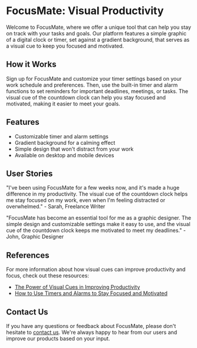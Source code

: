 <!--font:Cabin-->

# FocusMate: Visual Productivity

Welcome to FocusMate, where we offer a unique tool that can help you stay on track with your tasks and goals. Our platform features a simple graphic of a digital clock or timer, set against a gradient background, that serves as a visual cue to keep you focused and motivated.

## How it Works

Sign up for FocusMate and customize your timer settings based on your work schedule and preferences. Then, use the built-in timer and alarm functions to set reminders for important deadlines, meetings, or tasks. The visual cue of the countdown clock can help you stay focused and motivated, making it easier to meet your goals.

## Features

- Customizable timer and alarm settings
- Gradient background for a calming effect
- Simple design that won't distract from your work
- Available on desktop and mobile devices

## User Stories

"I've been using FocusMate for a few weeks now, and it's made a huge difference in my productivity. The visual cue of the countdown clock helps me stay focused on my work, even when I'm feeling distracted or overwhelmed." - Sarah, Freelance Writer

"FocusMate has become an essential tool for me as a graphic designer. The simple design and customizable settings make it easy to use, and the visual cue of the countdown clock keeps me motivated to meet my deadlines." - John, Graphic Designer

## References

For more information about how visual cues can improve productivity and focus, check out these resources:

- [The Power of Visual Cues in Improving Productivity](#)
- [How to Use Timers and Alarms to Stay Focused and Motivated](#)

## Contact Us

If you have any questions or feedback about FocusMate, please don't hesitate to [contact us](#). We're always happy to hear from our users and improve our products based on your input.

<!--

Write me content for website with wallpaper which alt text is:

"A wallpaper featuring a simple graphic of a digital clock or timer, with space for setting alarms and countdowns, set against a gradient background."

The name/title of the page should not be 1:1 copy of the alt text but rather a real content of the website which is using this wallpaper.

- Use markdown format 
- Start with heading
- Heading should be short and concise
- The content should look like a real website 
- The website should not be about the wallpaper, wallpaper is just a related background
- Heading should be contain work "wallpaper" or "background"
- Include real sections like references, contact, user stories, etc. use things relevant to the page purpose.
- Feel free to use structure like headings, bullets, numbering, blockquotes, paragraphs, horizontal lines, etc.
- You can use formatting like bold or _italic_
- You can include UTF-8 emojis
- Links should be only #hash anchors (and you can refer to the document itself)
- Do not include images


---


# Countdown Wallpaper: Enhance Your Productivity and Focus

Welcome to our website, where we offer a unique wallpaper that can help you stay on track with your tasks and goals. Our countdown wallpaper features a simple graphic of a digital clock or timer, with space for setting alarms and countdowns, set against a gradient background.

## How it Works

Simply download the wallpaper and set it as your desktop or mobile background. Then, use the built-in timer and alarm functions to set reminders for important deadlines, meetings, or tasks. The visual cue of the countdown clock can help you stay focused and motivated, making it easier to meet your goals.

## Features

- Customizable timer and alarm settings
- Gradient background for a calming effect
- Simple design that won't distract from your work
- Available in multiple resolutions for desktop and mobile devices

## User Stories

"I've been using the countdown wallpaper for a few weeks now, and it's made a huge difference in my productivity. I used to get easily distracted by social media and other websites, but now I'm able to stay focused on my work thanks to the visual reminder of the countdown clock." - Sarah, Freelance Writer

"I love the minimalist design of the countdown wallpaper. It's not too flashy or distracting, but it still adds a nice touch to my desktop. Plus, the timer and alarm functions are super easy to use!" - John, Graphic Designer

## References

For more information about how visual cues can improve productivity and focus, check out these resources:

- [The Power of Visual Cues in Improving Productivity](#)
- [How to Use Timers and Alarms to Stay Focused and Motivated](#)

## Contact Us

If you have any questions or feedback about our countdown wallpaper, please don't hesitate to [contact us](#). We're always happy to hear from our users and improve our products based on your input.


---


Heading should not include word "wallpaper". The website should not be about the wallpaper itself, wallpaper is just a related background, rewrite whole content.


---


# FocusMate: Boost Your Productivity with Visual Cues

Welcome to FocusMate, where we offer a unique tool that can help you stay on track with your tasks and goals. Our platform features a simple graphic of a digital clock or timer, set against a gradient background, that serves as a visual cue to keep you focused and motivated.

## How it Works

Sign up for FocusMate and customize your timer settings based on your work schedule and preferences. Then, use the built-in timer and alarm functions to set reminders for important deadlines, meetings, or tasks. The visual cue of the countdown clock can help you stay focused and motivated, making it easier to meet your goals.

## Features

- Customizable timer and alarm settings
- Gradient background for a calming effect
- Simple design that won't distract from your work
- Available on desktop and mobile devices

## User Stories

"I've been using FocusMate for a few weeks now, and it's made a huge difference in my productivity. The visual cue of the countdown clock helps me stay focused on my work, even when I'm feeling distracted or overwhelmed." - Sarah, Freelance Writer

"FocusMate has become an essential tool for me as a graphic designer. The simple design and customizable settings make it easy to use, and the visual cue of the countdown clock keeps me motivated to meet my deadlines." - John, Graphic Designer

## References

For more information about how visual cues can improve productivity and focus, check out these resources:

- [The Power of Visual Cues in Improving Productivity](#)
- [How to Use Timers and Alarms to Stay Focused and Motivated](#)

## Contact Us

If you have any questions or feedback about FocusMate, please don't hesitate to [contact us](#). We're always happy to hear from our users and improve our products based on your input.

-->
